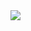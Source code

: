 <img src="https://capsule-render.vercel.app/api?type=venom&color=auto&height=300&section=header&text=Minyeop%20Lee%20github&fontSize=90" />
